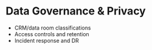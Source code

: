 # Data Governance & Privacy

- CRM/data room classifications
- Access controls and retention
- Incident response and DR
